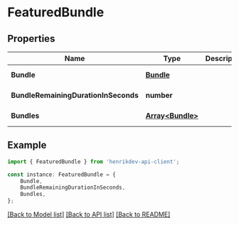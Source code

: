 # FeaturedBundle


## Properties

Name | Type | Description | Notes
------------ | ------------- | ------------- | -------------
**Bundle** | [**Bundle**](Bundle.md) |  | [default to undefined]
**BundleRemainingDurationInSeconds** | **number** |  | [default to undefined]
**Bundles** | [**Array&lt;Bundle&gt;**](Bundle.md) |  | [default to undefined]

## Example

```typescript
import { FeaturedBundle } from 'henrikdev-api-client';

const instance: FeaturedBundle = {
    Bundle,
    BundleRemainingDurationInSeconds,
    Bundles,
};
```

[[Back to Model list]](../README.md#documentation-for-models) [[Back to API list]](../README.md#documentation-for-api-endpoints) [[Back to README]](../README.md)
